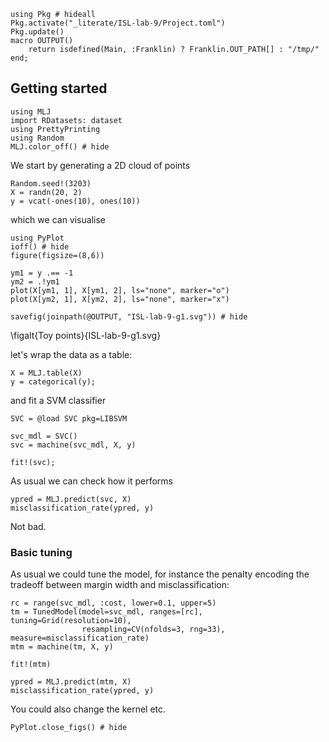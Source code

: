 <!--This file was generated, do not modify it.-->
````julia:ex1
using Pkg # hideall
Pkg.activate("_literate/ISL-lab-9/Project.toml")
Pkg.update()
macro OUTPUT()
    return isdefined(Main, :Franklin) ? Franklin.OUT_PATH[] : "/tmp/"
end;
````

## Getting started

````julia:ex2
using MLJ
import RDatasets: dataset
using PrettyPrinting
using Random
MLJ.color_off() # hide
````

We start by generating a 2D cloud of points

````julia:ex3
Random.seed!(3203)
X = randn(20, 2)
y = vcat(-ones(10), ones(10))
````

which we can visualise

````julia:ex4
using PyPlot
ioff() # hide
figure(figsize=(8,6))

ym1 = y .== -1
ym2 = .!ym1
plot(X[ym1, 1], X[ym1, 2], ls="none", marker="o")
plot(X[ym2, 1], X[ym2, 2], ls="none", marker="x")

savefig(joinpath(@OUTPUT, "ISL-lab-9-g1.svg")) # hide
````

\figalt{Toy points}{ISL-lab-9-g1.svg}

let's wrap the data as a table:

````julia:ex5
X = MLJ.table(X)
y = categorical(y);
````

and fit a SVM classifier

````julia:ex6
SVC = @load SVC pkg=LIBSVM

svc_mdl = SVC()
svc = machine(svc_mdl, X, y)

fit!(svc);
````

As usual we can check how it performs

````julia:ex7
ypred = MLJ.predict(svc, X)
misclassification_rate(ypred, y)
````

Not bad.

### Basic tuning

As usual we could tune the model, for instance the penalty encoding the tradeoff between margin width and misclassification:

````julia:ex8
rc = range(svc_mdl, :cost, lower=0.1, upper=5)
tm = TunedModel(model=svc_mdl, ranges=[rc], tuning=Grid(resolution=10),
                resampling=CV(nfolds=3, rng=33), measure=misclassification_rate)
mtm = machine(tm, X, y)

fit!(mtm)

ypred = MLJ.predict(mtm, X)
misclassification_rate(ypred, y)
````

You could also change the kernel etc.

````julia:ex9
PyPlot.close_figs() # hide
````

